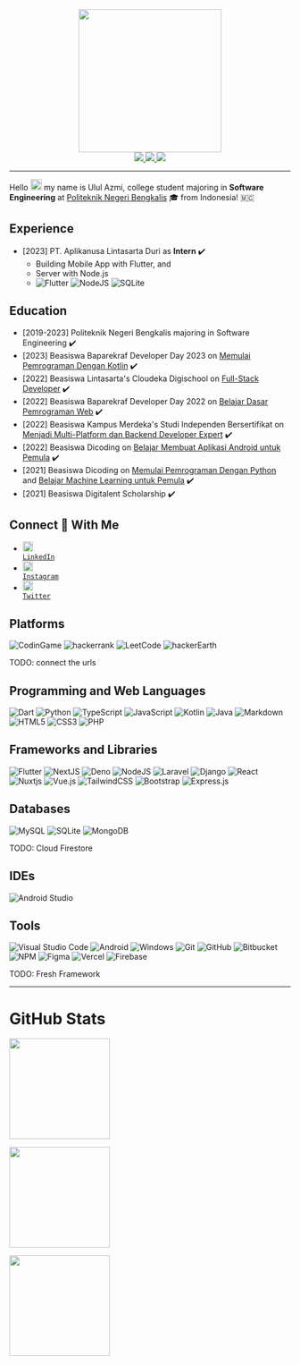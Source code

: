 <div align="center">
  <img width="256em" src="https://external-content.duckduckgo.com/iu/?u=https%3A%2F%2Fraw.githubusercontent.com%2Flhl%2Fpusheen-stickers%2Fmaster%2Fgif%2Fpusheen%2F144884865685780.gif&f=1&nofb=1">
</div>
<div align="center">
  <a href="https://www.linkedin.com/in/ulul-azmi-03a809215/">
    <img src="https://img.shields.io/badge/linkedin-%230077B5.svg?style=for-the-badge&logo=linkedin&logoColor=white">
  </a>
  <a href="https://www.instagram.com/ulul_azmi__144/">
    <img src="https://img.shields.io/badge/ulul_azmi__144-%23E4405F.svg?style=for-the-badge&logo=Instagram&logoColor=white">
  </a>
  <a href="https://twitter.com/ululazmi41/">
    <img src="https://img.shields.io/badge/Twitter-%231DA1F2.svg?style=for-the-badge&logo=Twitter&logoColor=white">
  </a>
</div>

---

Hello <img src="https://camo.githubusercontent.com/e8e7b06ecf583bc040eb60e44eb5b8e0ecc5421320a92929ce21522dbc34c891/68747470733a2f2f6d656469612e67697068792e636f6d2f6d656469612f6876524a434c467a6361737252346961377a2f67697068792e676966" width="20px"> my name is Ulul Azmi, college student majoring in **Software Engineering** at [Politeknik Negeri Bengkalis](https://www.official.polbeng.ac.id) 🎓 from Indonesia! 🇲🇨

## Experience

- [2023] PT. Aplikanusa Lintasarta Duri as **Intern** ✔️
  - Building Mobile App with Flutter, and
  - Server with Node.js
  - ![Flutter](https://img.shields.io/badge/Flutter-%2302569B.svg?style=for-the-badge&logo=Flutter&logoColor=white)
![NodeJS](https://img.shields.io/badge/node.js-6DA55F?style=for-the-badge&logo=node.js&logoColor=white)
![SQLite](https://img.shields.io/badge/sqlite-%2307405e.svg?style=for-the-badge&logo=sqlite&logoColor=white)

## Education
- [2019-2023] Politeknik Negeri Bengkalis majoring in Software Engineering ✔️
- [2023] Beasiswa Baparekraf Developer Day 2023 on [Memulai Pemrograman Dengan Kotlin](https://www.dicoding.com/academies/80) ✔️
- [2022] Beasiswa Lintasarta's Cloudeka Digischool on [Full-Stack Developer](https://www.cloudeka.id/lintasartadigischool/2022) ✔️
- [2022] Beasiswa Baparekraf Developer Day 2022 on [Belajar Dasar Pemrograman Web](https://www.dicoding.com/academies/123) ✔️
- [2022] Beasiswa Kampus Merdeka's Studi Independen Bersertifikat on [Menjadi Multi-Platform dan Backend Developer Expert](https://kampusmerdeka.kemdikbud.go.id/activity/active/detail/2014683) ✔️
- [2022] Beasiswa Dicoding on [Belajar Membuat Aplikasi Android untuk Pemula](https://www.dicoding.com/academies/51) ✔️
- [2021] Beasiswa Dicoding on [Memulai Pemrograman Dengan Python](https://www.dicoding.com/academies/86) and [Belajar Machine Learning untuk Pemula](https://www.dicoding.com/academies/184) ✔️
- [2021] Beasiswa Digitalent Scholarship ✔️

## Connect 🤝 With Me
- <code>[<img width="18em" src="https://github.com/ululazmi41/learning-markdown/blob/main/In-Blue-14@2x.png?raw=true"/>](https://www.linkedin.com/in/ulul-azmi-03a809215/) [LinkedIn](https://www.linkedin.com/in/ulul-azmi-03a809215/)</code>
- <code>[<img width="18em" src="https://external-content.duckduckgo.com/ip3/www.instagram.com.ico"/>](https://www.instagram.com/ulul_azmi__144/) [Instagram](https://www.instagram.com/ulul_azmi__144/)</code>
- <code>[<img width="18em" src="https://external-content.duckduckgo.com/iu/?u=https%3A%2F%2Flogos-world.net%2Fwp-content%2Fuploads%2F2020%2F04%2FTwitter-Logo.png&f=1&nofb=1&ipt=159e78b4db354bcdd9be753826a5d2739d7c0fee0bc85928e26cebcad07a05f8&ipo=images">](https://twitter.com/ululazmi41/) [Twitter](https://twitter.com/ululazmi41/)</code>

## Platforms
![CodinGame](https://img.shields.io/badge/codingame-%23F2BB13.svg?&style=for-the-badge&logo=codingame&logoColor=black)
![hackerrank](https://img.shields.io/badge/-Hackerrank-2EC866?style=for-the-badge&logo=HackerRank&logoColor=white)
![LeetCode](https://img.shields.io/badge/LeetCode-000000?style=for-the-badge&logo=LeetCode&logoColor=#d16c06)
![hackerEarth](https://img.shields.io/badge/HackerEarth-%232C3454.svg?&style=for-the-badge&logo=HackerEarth&logoColor=Blue)

TODO: connect the urls

## Programming and Web Languages
![Dart](https://img.shields.io/badge/dart-%230175C2.svg?style=for-the-badge&logo=dart&logoColor=white)
![Python](https://img.shields.io/badge/python-3670A0?style=for-the-badge&logo=python&logoColor=ffdd54)
![TypeScript](https://img.shields.io/badge/typescript-%23007ACC.svg?style=for-the-badge&logo=typescript&logoColor=white)
![JavaScript](https://img.shields.io/badge/javascript-%23323330.svg?style=for-the-badge&logo=javascript&logoColor=%23F7DF1E)
![Kotlin](https://img.shields.io/badge/Kotlin-0095D5?&style=for-the-badge&logo=kotlin&logoColor=white)
![Java](https://img.shields.io/badge/Java-ED8B00?style=for-the-badge&logo=openjdk&logoColor=white)
![Markdown](https://img.shields.io/badge/markdown-%23000000.svg?style=for-the-badge&logo=markdown&logoColor=white)
![HTML5](https://img.shields.io/badge/html5-%23E34F26.svg?style=for-the-badge&logo=html5&logoColor=white)
![CSS3](https://img.shields.io/badge/css3-%231572B6.svg?style=for-the-badge&logo=css3&logoColor=white)
![PHP](https://img.shields.io/badge/php-%23777BB4.svg?style=for-the-badge&logo=php&logoColor=white)

## Frameworks and Libraries
![Flutter](https://img.shields.io/badge/Flutter-%2302569B.svg?style=for-the-badge&logo=Flutter&logoColor=white)
![NextJS](https://img.shields.io/badge/Next-black?style=for-the-badge&logo=next.js&logoColor=white)
![Deno](https://img.shields.io/badge/Deno-464647?style=for-the-badge&logo=deno&logoColor=white)
![NodeJS](https://img.shields.io/badge/node.js-6DA55F?style=for-the-badge&logo=node.js&logoColor=white)
![Laravel](https://img.shields.io/badge/laravel-%23FF2D20.svg?style=for-the-badge&logo=laravel&logoColor=white)
![Django](https://img.shields.io/badge/django-%23092E20.svg?style=for-the-badge&logo=django&logoColor=white)
![React](https://img.shields.io/badge/react-%2320232a.svg?style=for-the-badge&logo=react&logoColor=%2361DAFB)
![Nuxtjs](https://img.shields.io/badge/Nuxt-002E3B?style=for-the-badge&logo=nuxtdotjs&logoColor=#00DC82)
![Vue.js](https://img.shields.io/badge/vuejs-%2335495e.svg?style=for-the-badge&logo=vuedotjs&logoColor=%234FC08D)
![TailwindCSS](https://img.shields.io/badge/tailwindcss-%2338B2AC.svg?style=for-the-badge&logo=tailwind-css&logoColor=white)
![Bootstrap](https://img.shields.io/badge/bootstrap-%23563D7C.svg?style=for-the-badge&logo=bootstrap&logoColor=white)
![Express.js](https://img.shields.io/badge/express.js-%23404d59.svg?style=for-the-badge&logo=express&logoColor=%2361DAFB)

## Databases
![MySQL](https://img.shields.io/badge/mysql-%2300f.svg?style=for-the-badge&logo=mysql&logoColor=white)
![SQLite](https://img.shields.io/badge/sqlite-%2307405e.svg?style=for-the-badge&logo=sqlite&logoColor=white)
![MongoDB](https://img.shields.io/badge/MongoDB-%234ea94b.svg?style=for-the-badge&logo=mongodb&logoColor=white)

TODO: Cloud Firestore

## IDEs
![Android Studio](https://img.shields.io/badge/Android_Studio-3DDC84?style=for-the-badge&logo=android-studio&logoColor=white)

## Tools
![Visual Studio Code](https://img.shields.io/badge/Visual%20Studio%20Code-0078d7.svg?style=for-the-badge&logo=visual-studio-code&logoColor=white)
![Android](https://img.shields.io/badge/Android-3DDC84?style=for-the-badge&logo=android&logoColor=white)
![Windows](https://img.shields.io/badge/Windows-0078D6?style=for-the-badge&logo=windows&logoColor=white)
![Git](https://img.shields.io/badge/git-%23F05033.svg?style=for-the-badge&logo=git&logoColor=white)
![GitHub](https://img.shields.io/badge/github-%23121011.svg?style=for-the-badge&logo=github&logoColor=white)
![Bitbucket](https://img.shields.io/badge/bitbucket-%230047B3.svg?style=for-the-badge&logo=bitbucket&logoColor=white) 
![NPM](https://img.shields.io/badge/NPM-%23000000.svg?style=for-the-badge&logo=npm&logoColor=white)
![Figma](https://img.shields.io/badge/Figma-F24E1E?style=for-the-badge&logo=figma&logoColor=white)
![Vercel](https://img.shields.io/badge/vercel-%23000000.svg?style=for-the-badge&logo=vercel&logoColor=white)
![Firebase](https://img.shields.io/badge/Firebase-039BE5?style=for-the-badge&logo=Firebase&logoColor=white)

TODO: Fresh Framework

---

# GitHub Stats
<p align="left">
  <img height="180em" src="https://github-profile-summary-cards.vercel.app/api/cards/profile-details?username=ululazmi41&theme=github"/>
</p>

<img height="180em" src="https://github-readme-stats.vercel.app/api/top-langs/?username=ululazmi41&layout=compact&theme=github"/>

<p align="left">
  <img height="180em" src="https://github-readme-stats.vercel.app/api?username=ululazmi41&show_icons=true&include_all_commits=true&count_private=true&theme=github"/>
</p>
